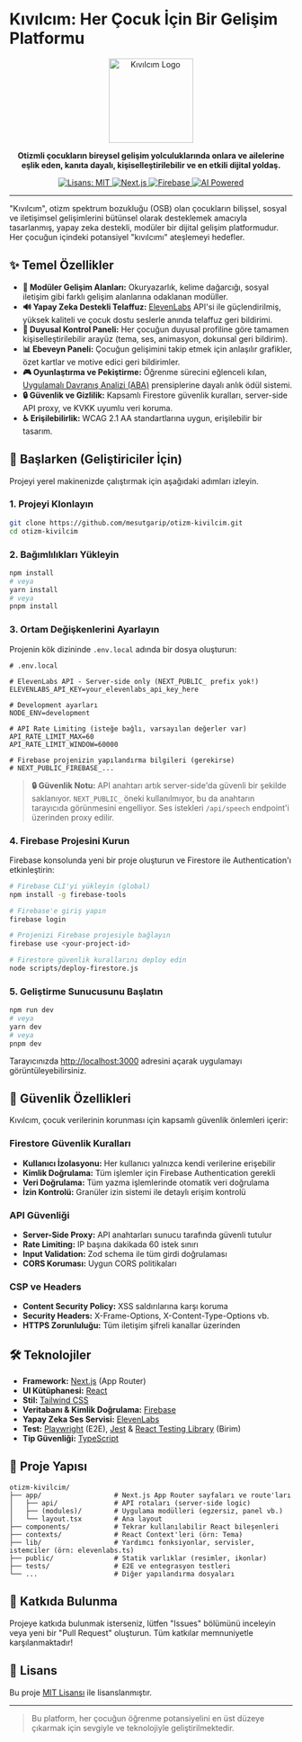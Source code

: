 # Kıvılcım: Her Çocuk İçin Bir Gelişim Platformu

<div align="center">
  <img src="https://github.com/mesutgarip/otizm-kivilcim/assets/8437367/57a7f474-1358-4560-8025-b4a16f212959" alt="Kıvılcım Logo" width="150"/>
  <p>
    <strong>Otizmli çocukların bireysel gelişim yolculuklarında onlara ve ailelerine eşlik eden, kanıta dayalı, kişiselleştirilebilir ve en etkili dijital yoldaş.</strong>
  </p>
  <p>
    <a href="https://github.com/mesutgarip/otizm-kivilcim/blob/main/LICENSE">
      <img src="https://img.shields.io/badge/license-MIT-blue.svg" alt="Lisans: MIT">
    </a>
    <a href="#">
      <img src="https://img.shields.io/badge/Next.js-14+-black?logo=next.js" alt="Next.js">
    </a>
    <a href="#">
      <img src="https://img.shields.io/badge/Firebase-Entegre-yellow?logo=firebase" alt="Firebase">
    </a>
    <a href="#">
      <img src="https://img.shields.io/badge/AI-Destekli-green?logo=openai" alt="AI Powered">
    </a>
  </p>
</div>

---

"Kıvılcım", otizm spektrum bozukluğu (OSB) olan çocukların bilişsel, sosyal ve iletişimsel gelişimlerini bütünsel olarak desteklemek amacıyla tasarlanmış, yapay zeka destekli, modüler bir dijital gelişim platformudur. Her çocuğun içindeki potansiyel "kıvılcımı" ateşlemeyi hedefler.

## ✨ Temel Özellikler

- **🧠 Modüler Gelişim Alanları:** Okuryazarlık, kelime dağarcığı, sosyal iletişim gibi farklı gelişim alanlarına odaklanan modüller.
- **🔊 Yapay Zeka Destekli Telaffuz:** [ElevenLabs](https://elevenlabs.io/) API'si ile güçlendirilmiş, yüksek kaliteli ve çocuk dostu seslerle anında telaffuz geri bildirimi.
- **🎨 Duyusal Kontrol Paneli:** Her çocuğun duyusal profiline göre tamamen kişiselleştirilebilir arayüz (tema, ses, animasyon, dokunsal geri bildirim).
- **📊 Ebeveyn Paneli:** Çocuğun gelişimini takip etmek için anlaşılır grafikler, özet kartlar ve motive edici geri bildirimler.
- **🎮 Oyunlaştırma ve Pekiştirme:** Öğrenme sürecini eğlenceli kılan, [Uygulamalı Davranış Analizi (ABA)](https://tohumotizm.org.tr/tedavi-yontemleri/uygulamali-davranis-analizi/) prensiplerine dayalı anlık ödül sistemi.
- **🔒 Güvenlik ve Gizlilik:** Kapsamlı Firestore güvenlik kuralları, server-side API proxy, ve KVKK uyumlu veri koruma.
- **♿ Erişilebilirlik:** WCAG 2.1 AA standartlarına uygun, erişilebilir bir tasarım.

## 🚀 Başlarken (Geliştiriciler İçin)

Projeyi yerel makinenizde çalıştırmak için aşağıdaki adımları izleyin.

### 1. Projeyi Klonlayın

```bash
git clone https://github.com/mesutgarip/otizm-kivilcim.git
cd otizm-kivilcim
```

### 2. Bağımlılıkları Yükleyin

```bash
npm install
# veya
yarn install
# veya
pnpm install
```

### 3. Ortam Değişkenlerini Ayarlayın

Projenin kök dizininde `.env.local` adında bir dosya oluşturun:

```env
# .env.local

# ElevenLabs API - Server-side only (NEXT_PUBLIC_ prefix yok!)
ELEVENLABS_API_KEY=your_elevenlabs_api_key_here

# Development ayarları
NODE_ENV=development

# API Rate Limiting (isteğe bağlı, varsayılan değerler var)
API_RATE_LIMIT_MAX=60
API_RATE_LIMIT_WINDOW=60000

# Firebase projenizin yapılandırma bilgileri (gerekirse)
# NEXT_PUBLIC_FIREBASE_...
```

> **🔒 Güvenlik Notu:** API anahtarı artık server-side'da güvenli bir şekilde saklanıyor. `NEXT_PUBLIC_` öneki kullanılmıyor, bu da anahtarın tarayıcıda görünmesini engelliyor. Ses istekleri `/api/speech` endpoint'i üzerinden proxy edilir.

### 4. Firebase Projesini Kurun

Firebase konsolunda yeni bir proje oluşturun ve Firestore ile Authentication'ı etkinleştirin:

```bash
# Firebase CLI'yi yükleyin (global)
npm install -g firebase-tools

# Firebase'e giriş yapın
firebase login

# Projenizi Firebase projesiyle bağlayın
firebase use <your-project-id>

# Firestore güvenlik kurallarını deploy edin
node scripts/deploy-firestore.js
```

### 5. Geliştirme Sunucusunu Başlatın

```bash
npm run dev
# veya
yarn dev
# veya
pnpm dev
```

Tarayıcınızda [http://localhost:3000](http://localhost:3000) adresini açarak uygulamayı görüntüleyebilirsiniz.

## 🔐 Güvenlik Özellikleri

Kıvılcım, çocuk verilerinin korunması için kapsamlı güvenlik önlemleri içerir:

### Firestore Güvenlik Kuralları
- **Kullanıcı İzolasyonu:** Her kullanıcı yalnızca kendi verilerine erişebilir
- **Kimlik Doğrulama:** Tüm işlemler için Firebase Authentication gerekli
- **Veri Doğrulama:** Tüm yazma işlemlerinde otomatik veri doğrulama
- **İzin Kontrolü:** Granüler izin sistemi ile detaylı erişim kontrolü

### API Güvenliği
- **Server-Side Proxy:** API anahtarları sunucu tarafında güvenli tutulur
- **Rate Limiting:** IP başına dakikada 60 istek sınırı
- **Input Validation:** Zod schema ile tüm girdi doğrulaması
- **CORS Koruması:** Uygun CORS politikaları

### CSP ve Headers
- **Content Security Policy:** XSS saldırılarına karşı koruma
- **Security Headers:** X-Frame-Options, X-Content-Type-Options vb.
- **HTTPS Zorunluluğu:** Tüm iletişim şifreli kanallar üzerinden

## 🛠️ Teknolojiler

- **Framework:** [Next.js](https://nextjs.org) (App Router)
- **UI Kütüphanesi:** [React](https://react.dev/)
- **Stil:** [Tailwind CSS](https://tailwindcss.com/)
- **Veritabanı & Kimlik Doğrulama:** [Firebase](https://firebase.google.com/)
- **Yapay Zeka Ses Servisi:** [ElevenLabs](https://elevenlabs.io/)
- **Test:** [Playwright](https://playwright.dev/) (E2E), [Jest](https://jestjs.io/) & [React Testing Library](https://testing-library.com/docs/react-testing-library/intro/) (Birim)
- **Tip Güvenliği:** [TypeScript](https://www.typescriptlang.org/)

## 📂 Proje Yapısı

```
otizm-kivilcim/
├── app/                  # Next.js App Router sayfaları ve route'ları
│   ├── api/              # API rotaları (server-side logic)
│   ├── (modules)/        # Uygulama modülleri (egzersiz, panel vb.)
│   └── layout.tsx        # Ana layout
├── components/           # Tekrar kullanılabilir React bileşenleri
├── contexts/             # React Context'leri (örn: Tema)
├── lib/                  # Yardımcı fonksiyonlar, servisler, istemciler (örn: elevenlabs.ts)
├── public/               # Statik varlıklar (resimler, ikonlar)
├── tests/                # E2E ve entegrasyon testleri
└── ...                   # Diğer yapılandırma dosyaları
```

## 🤝 Katkıda Bulunma

Projeye katkıda bulunmak isterseniz, lütfen "Issues" bölümünü inceleyin veya yeni bir "Pull Request" oluşturun. Tüm katkılar memnuniyetle karşılanmaktadır!

## 📄 Lisans

Bu proje [MIT Lisansı](./LICENSE) ile lisanslanmıştır.

---
> Bu platform, her çocuğun öğrenme potansiyelini en üst düzeye çıkarmak için sevgiyle ve teknolojiyle geliştirilmektedir.
